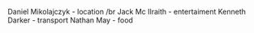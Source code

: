 Daniel Mikolajczyk - location /br
Jack Mc Ilraith - entertaiment
Kenneth Darker - transport
Nathan May - food
